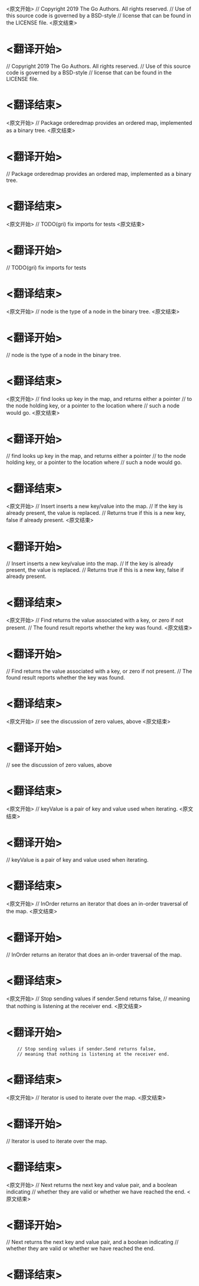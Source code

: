 
<原文开始>
// Copyright 2019 The Go Authors. All rights reserved.
// Use of this source code is governed by a BSD-style
// license that can be found in the LICENSE file.
<原文结束>

# <翻译开始>
// Copyright 2019 The Go Authors. All rights reserved.
// Use of this source code is governed by a BSD-style
// license that can be found in the LICENSE file.
# <翻译结束>


<原文开始>
// Package orderedmap provides an ordered map, implemented as a binary tree.
<原文结束>

# <翻译开始>
// Package orderedmap provides an ordered map, implemented as a binary tree.
# <翻译结束>


<原文开始>
// TODO(gri) fix imports for tests
<原文结束>

# <翻译开始>
// TODO(gri) fix imports for tests
# <翻译结束>


<原文开始>
// node is the type of a node in the binary tree.
<原文结束>

# <翻译开始>
// node is the type of a node in the binary tree.
# <翻译结束>


<原文开始>
// find looks up key in the map, and returns either a pointer
// to the node holding key, or a pointer to the location where
// such a node would go.
<原文结束>

# <翻译开始>
// find looks up key in the map, and returns either a pointer
// to the node holding key, or a pointer to the location where
// such a node would go.
# <翻译结束>


<原文开始>
// Insert inserts a new key/value into the map.
// If the key is already present, the value is replaced.
// Returns true if this is a new key, false if already present.
<原文结束>

# <翻译开始>
// Insert inserts a new key/value into the map.
// If the key is already present, the value is replaced.
// Returns true if this is a new key, false if already present.
# <翻译结束>


<原文开始>
// Find returns the value associated with a key, or zero if not present.
// The found result reports whether the key was found.
<原文结束>

# <翻译开始>
// Find returns the value associated with a key, or zero if not present.
// The found result reports whether the key was found.
# <翻译结束>


<原文开始>
// see the discussion of zero values, above
<原文结束>

# <翻译开始>
// see the discussion of zero values, above
# <翻译结束>


<原文开始>
// keyValue is a pair of key and value used when iterating.
<原文结束>

# <翻译开始>
// keyValue is a pair of key and value used when iterating.
# <翻译结束>


<原文开始>
// InOrder returns an iterator that does an in-order traversal of the map.
<原文结束>

# <翻译开始>
// InOrder returns an iterator that does an in-order traversal of the map.
# <翻译结束>


<原文开始>
		// Stop sending values if sender.Send returns false,
		// meaning that nothing is listening at the receiver end.
<原文结束>

# <翻译开始>
		// Stop sending values if sender.Send returns false,
		// meaning that nothing is listening at the receiver end.
# <翻译结束>


<原文开始>
// Iterator is used to iterate over the map.
<原文结束>

# <翻译开始>
// Iterator is used to iterate over the map.
# <翻译结束>


<原文开始>
// Next returns the next key and value pair, and a boolean indicating
// whether they are valid or whether we have reached the end.
<原文结束>

# <翻译开始>
// Next returns the next key and value pair, and a boolean indicating
// whether they are valid or whether we have reached the end.
# <翻译结束>

